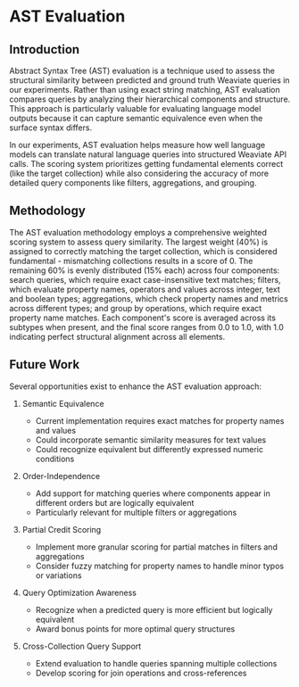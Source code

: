 # AST Evaluation

## Introduction

Abstract Syntax Tree (AST) evaluation is a technique used to assess the structural similarity between predicted and ground truth Weaviate queries in our experiments. Rather than using exact string matching, AST evaluation compares queries by analyzing their hierarchical components and structure. This approach is particularly valuable for evaluating language model outputs because it can capture semantic equivalence even when the surface syntax differs.

In our experiments, AST evaluation helps measure how well language models can translate natural language queries into structured Weaviate API calls. The scoring system prioritizes getting fundamental elements correct (like the target collection) while also considering the accuracy of more detailed query components like filters, aggregations, and grouping.

## Methodology

The AST evaluation methodology employs a comprehensive weighted scoring system to assess query similarity. The largest weight (40%) is assigned to correctly matching the target collection, which is considered fundamental - mismatching collections results in a score of 0. The remaining 60% is evenly distributed (15% each) across four components: search queries, which require exact case-insensitive text matches; filters, which evaluate property names, operators and values across integer, text and boolean types; aggregations, which check property names and metrics across different types; and group by operations, which require exact property name matches. Each component's score is averaged across its subtypes when present, and the final score ranges from 0.0 to 1.0, with 1.0 indicating perfect structural alignment across all elements.

## Future Work

Several opportunities exist to enhance the AST evaluation approach:

1. Semantic Equivalence
   - Current implementation requires exact matches for property names and values
   - Could incorporate semantic similarity measures for text values
   - Could recognize equivalent but differently expressed numeric conditions

2. Order-Independence
   - Add support for matching queries where components appear in different orders but are logically equivalent
   - Particularly relevant for multiple filters or aggregations

3. Partial Credit Scoring
   - Implement more granular scoring for partial matches in filters and aggregations
   - Consider fuzzy matching for property names to handle minor typos or variations

4. Query Optimization Awareness
   - Recognize when a predicted query is more efficient but logically equivalent
   - Award bonus points for more optimal query structures

5. Cross-Collection Query Support
   - Extend evaluation to handle queries spanning multiple collections
   - Develop scoring for join operations and cross-references